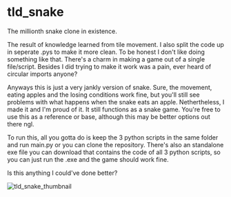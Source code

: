 # tld_snake
The millionth snake clone in existence.

The result of knowledge learned from tile movement. I also split the code up in seperate .pys to make it more clean. To be honest I don't like doing something like that. There's a charm in making a game out of a single file/script. Besides I did trying to make it work was a pain, ever heard of circular imports anyone?

Anyways this is just a very jankly version of snake. Sure, the movement, eating apples and the losing conditions work fine, but you'll still see problems with what happens when the snake eats an apple. Nethertheless, I made it and I'm proud of it. It still functions as a snake game. You're free to use this as a reference or base, although this may be better options out there ngl.

To run this, all you gotta do is keep the 3 python scripts in the same folder and run main.py or you can clone the repository. There's also an standalone exe file you can download that contains the code of all 3 python scripts, so you can just run the .exe and the game should work fine.

Is this anything I could've done better?

![tld_snake_thumbnail](https://user-images.githubusercontent.com/86173616/180654752-e83d20b6-9a1c-40a6-93a4-e8d2a1c9a54b.png)
